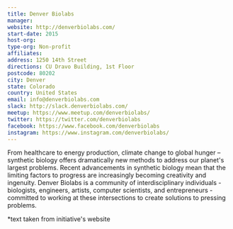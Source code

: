 ```yaml
---
title: Denver Biolabs
manager:
website: http://denverbiolabs.com/
start-date: 2015
host-org:
type-org: Non-profit
affiliates:
address: 1250 14th Street
directions: CU Dravo Building, 1st Floor
postcode: 80202
city: Denver
state: Colorado
country: United States
email: info@denverbiolabs.com
slack: http://slack.denverbiolabs.com/
meetup: https://www.meetup.com/denverbiolabs/
twitter: https://twitter.com/denverbiolabs
facebook: https://www.facebook.com/denverbiolabs
instagram: https://www.instagram.com/denverbiolabs/
---
```


From healthcare to energy production, climate change to global hunger – synthetic biology offers dramatically new methods to address our planet's largest problems. Recent advancements in synthetic biology mean that the limiting factors to progress are increasingly becoming creativity and ingenuity. Denver Biolabs is a community of interdisciplinary individuals - biologists, engineers, artists, computer scientists, and entrepreneurs - committed to working at these intersections to create solutions to pressing problems.


\*text taken from initiative's website
